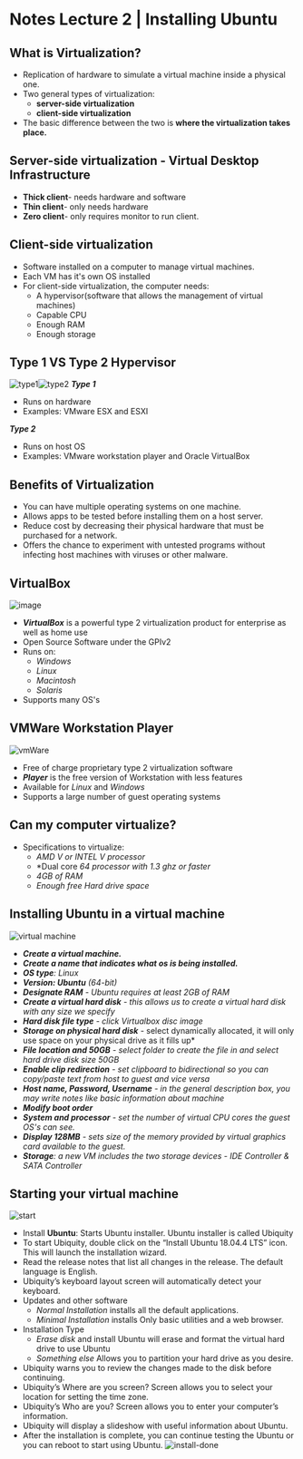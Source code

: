 # Notes Lecture 2 | Installing Ubuntu

## What is Virtualization?
* Replication of hardware to simulate a virtual machine inside a physical one.
* Two general types of virtualization:
  * **server-side virtualization**
  * **client-side virtualization**
*  The basic difference between the two is **where the virtualization takes place.**

## Server-side virtualization - Virtual Desktop Infrastructure
* **Thick client**- needs hardware and software
* **Thin client**- only needs hardware
* **Zero client**- only requires monitor to run client.

## Client-side virtualization
* Software installed on a computer to manage virtual machines.
* Each VM has it's own OS installed
* For client-side virtualization, the computer needs:
    * A hypervisor(software that allows the management of virtual machines)
    * Capable CPU
    * Enough RAM
    * Enough storage
  
## Type 1 VS Type 2 Hypervisor
![type1](../notes/type1.png)![type2](../notes/type2.png)
***Type 1***
* Runs on hardware
* Examples: VMware ESX and ESXI

***Type 2***
* Runs on host OS
* Examples: VMware workstation player and Oracle VirtualBox

## Benefits of Virtualization
* You can have multiple operating systems on one machine.
* Allows apps to be tested before installing them on a host server.
* Reduce cost by decreasing their physical hardware that must be purchased for a network.
* Offers the chance to experiment with untested programs without infecting host machines with viruses or other malware.

## VirtualBox 
![image](../notes/vb.png)
* ***VirtualBox*** is a powerful type 2 virtualization product for enterprise as well as home use
* Open Source Software under the GPIv2
* Runs on: 
  * *Windows*
  * *Linux*
  * *Macintosh*
  * *Solaris*
* Supports many OS's

## VMWare Workstation Player
![vmWare](../notes/player.png)
* Free of charge proprietary type 2 virtualization software
* ***Player*** is the free version of Workstation with less features
* Available for *Linux* and *Windows*
* Supports a large number of guest operating systems

## Can my computer virtualize?
* Specifications to virtualize:
  * *AMD V or INTEL V processor*
  * *Dual core *64 processor with 1.3 ghz or faster*
  * *4GB of RAM*
  * *Enough free Hard drive space*

## Installing Ubuntu in a virtual machine
![virtual machine](../notes/notes2.png)
* ***Create a virtual machine.***
* ***Create a name that indicates what os is being installed.***
* ***OS type**: Linux*
* ***Version: Ubuntu*** *(64-bit)*
* ***Designate RAM** - Ubuntu requires at least 2GB of RAM*
* ***Create a virtual hard disk** - this allows us to create a virtual hard disk with any size we specify*
* ***Hard disk file type** - click Virtualbox disc image*
* ***Storage on physical hard disk*** - select dynamically allocated, it will only use space on your physical drive as it fills up*
* ***File location and 50GB** - select folder to create the file in and select hard drive disk size 50GB*
* ***Enable clip redirection** - set clipboard to bidirectional so you can copy/paste text from host to guest and vice versa*
* ***Host name, Password, Username*** *- in the general description box, you may write notes like basic information about machine*
* ***Modify boot order***
* ***System and processor** - set the number of virtual CPU cores the guest OS's can see.*
* ***Display 128MB** - sets size of the memory provided by virtual graphics card available to the guest.*
* ***Storage**: a new VM includes the two storage devices - IDE Controller & SATA Controller*

## Starting your virtual machine
![start](../notes/start.png)
* Install **Ubuntu**: Starts Ubuntu installer. Ubuntu installer is called Ubiquity
* To start Ubiquity, double click on the “Install Ubuntu 18.04.4 LTS” icon. This will launch the installation wizard.
* Read the release notes that list all changes in the release. The default language is English.
* Ubiquity’s keyboard layout screen will automatically detect your keyboard. 
* Updates and other software
  * *Normal Installation* installs all the default applications.
  * *Minimal Installation* installs Only basic utilities and a web browser.
* Installation Type
  * *Erase disk* and install Ubuntu will erase and 
format the virtual hard drive to use Ubuntu 
  * *Something else* Allows you to partition your hard drive as you desire.
* Ubiquity warns you to review the changes made to the disk before continuing.
* Ubiquity’s Where are you screen? Screen allows you to select your location for setting the time zone.
* Ubiquity’s Who are you? Screen allows you to enter your computer’s information. 
* Ubiquity will display a slideshow with useful information about Ubuntu.
* After the installation is complete, you can continue testing the Ubuntu or you can reboot to 
start using Ubuntu.
![install-done](../notes/done.png)
